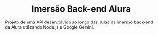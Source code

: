 <div align="center">
    <h1>Imersão Back-end Alura</h1>
</div>
 Projeto de uma API desenvolvido ao longo das aulas de imersão back-end da Alura utilizando Node.js e Google Gemini.

